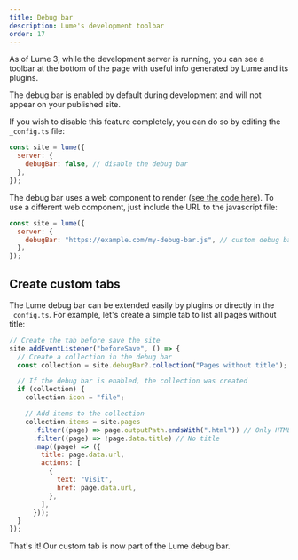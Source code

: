 ```yaml
---
title: Debug bar
description: Lume's development toolbar
order: 17
---
```


As of Lume 3, while the development server is running, you can see a toolbar at
the bottom of the page with useful info generated by Lume and its plugins.

The debug bar is enabled by default during development and will not appear on
your published site.

If you wish to disable this feature completely, you can do so by editing the
`_config.ts` file:

```js
const site = lume({
  server: {
    debugBar: false, // disable the debug bar
  },
});
```

The debug bar uses a web component to render
([see the code here](https://github.com/lumeland/bar)). To use a different web
component, just include the URL to the javascript file:

```js
const site = lume({
  server: {
    debugBar: "https://example.com/my-debug-bar.js", // custom debug bar
  },
});
```

## Create custom tabs

The Lume debug bar can be extended easily by plugins or directly in the
`_config.ts`. For example, let's create a simple tab to list all pages without
title:

```js
// Create the tab before save the site
site.addEventListener("beforeSave", () => {
  // Create a collection in the debug bar
  const collection = site.debugBar?.collection("Pages without title");

  // If the debug bar is enabled, the collection was created
  if (collection) {
    collection.icon = "file";

    // Add items to the collection
    collection.items = site.pages
      .filter((page) => page.outputPath.endsWith(".html")) // Only HTML pages
      .filter((page) => !page.data.title) // No title
      .map((page) => ({
        title: page.data.url,
        actions: [
          {
            text: "Visit",
            href: page.data.url,
          },
        ],
      }));
  }
});
```

That's it! Our custom tab is now part of the Lume debug bar.
